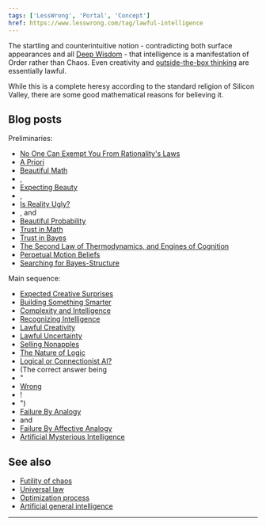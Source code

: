```yaml
---
tags: ['LessWrong', 'Portal', 'Concept']
href: https://www.lesswrong.com/tag/lawful-intelligence
---
```


The startling and counterintuitive notion - contradicting both surface appearances and all [Deep Wisdom](https://wiki.lesswrong.com/wiki/Deep_Wisdom) - that intelligence is a manifestation of Order rather than Chaos. Even creativity and [outside-the-box thinking](https://wiki.lesswrong.com/wiki/outside_the_box) are essentially lawful.

While this is a complete heresy according to the standard religion of Silicon Valley, there are some good mathematical reasons for believing it.

## Blog posts
Preliminaries:

- [No One Can Exempt You From Rationality's Laws](http://lesswrong.com/lw/k1/no_one_can_exempt_you_from_rationalitys_laws/)
- [A Priori](http://lesswrong.com/lw/k2/a_priori/)
- [Beautiful Math](http://lesswrong.com/lw/mq/beautiful_math/)
- , 
- [Expecting Beauty](http://lesswrong.com/lw/mr/expecting_beauty/)
- , 
- [Is Reality Ugly?](http://lesswrong.com/lw/ms/is_reality_ugly/)
- , and 
- [Beautiful Probability](http://lesswrong.com/lw/mt/beautiful_probability/)
- [Trust in Math](http://lesswrong.com/lw/mu/trust_in_math/)
- [Trust in Bayes](http://lesswrong.com/lw/na/trust_in_bayes/)
- [The Second Law of Thermodynamics, and Engines of Cognition](http://lesswrong.com/lw/o5/the_second_law_of_thermodynamics_and_engines_of/)
- [Perpetual Motion Beliefs](http://lesswrong.com/lw/o6/perpetual_motion_beliefs/)
- [Searching for Bayes-Structure](http://lesswrong.com/lw/o7/searching_for_bayesstructure/)

Main sequence:

- [Expected Creative Surprises](http://lesswrong.com/lw/v7/expected_creative_surprises/)
- [Building Something Smarter](http://lesswrong.com/lw/vg/building_something_smarter/)
- [Complexity and Intelligence](http://lesswrong.com/lw/vh/complexity_and_intelligence/)
- [Recognizing Intelligence](http://lesswrong.com/lw/vl/recognizing_intelligence/)
- [Lawful Creativity](http://lesswrong.com/lw/vm/lawful_creativity/)
- [Lawful Uncertainty](http://lesswrong.com/lw/vo/lawful_uncertainty/)
- [Selling Nonapples](http://lesswrong.com/lw/vs/selling_nonapples/)
- [The Nature of Logic](http://lesswrong.com/lw/vt/the_nature_of_logic/)
- [Logical or Connectionist AI?](http://lesswrong.com/lw/vv/logical_or_connectionist_ai/)
-  (The correct answer being 
- "
- [Wrong](https://en.wikipedia.org/wiki/Mu_(negative))
- !
- ")
- [Failure By Analogy](http://lesswrong.com/lw/vx/failure_by_analogy/)
-  and 
- [Failure By Affective Analogy](http://lesswrong.com/lw/vy/failure_by_affective_analogy/)
- [Artificial Mysterious Intelligence](http://lesswrong.com/lw/wk/artificial_mysterious_intelligence/)

## See also
- [Futility of chaos](https://www.lesswrong.com/tag/futility-of-chaos)
- [Universal law](https://www.lesswrong.com/tag/universal-law)
- [Optimization process](https://www.lesswrong.com/tag/optimization)
- [Artificial general intelligence](https://www.lesswrong.com/tag/artificial-general-intelligence)



---

